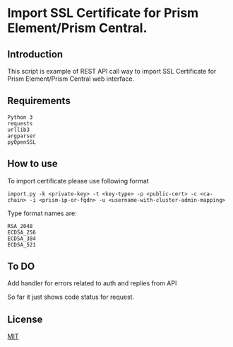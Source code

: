 # Import SSL Certificate for Prism Element/Prism Central.

## Introduction

This script is example of REST API call way to import SSL Certificate for Prism Element/Prism Central web interface.

## Requirements
```
Python 3
requests
urllib3
argparser
pyOpenSSL
```
## How to use

To import certificate please use following format

```import.py -k <private-key> -t <key-type> -p <public-cert> -c <ca-chain> -i <prism-ip-or-fqdn> -u <username-with-cluster-admin-mapping>```

Type format names are:

```
RSA_2048
ECDSA_256
ECDSA_384
ECDSA_521
```

## To DO

Add handler for errors related to auth and replies from API

So far it just shows code status for request.

## License
[MIT](https://choosealicense.com/licenses/mit/)
